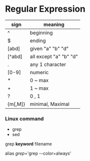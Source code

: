 
# Regular Expression


| sign | meaning |
| ---  | --------|
| ^    | beginning |
| $    |  ending |
| [abd]| given "a" "b" "d"  |
| [^abd] | all except "a" "b" "d" |
| .  |  any 1 character     |
| [0-9]| numeric |
| *    |  0 ~ max |
| +    |  1 ~ max |
| ?    |  0 ,  1  |
| {m[,M]} | minimal, Maximal |


### Linux command

- grep
- sed

grep **keyword** filename

alias *grep*='grep --color=always'

